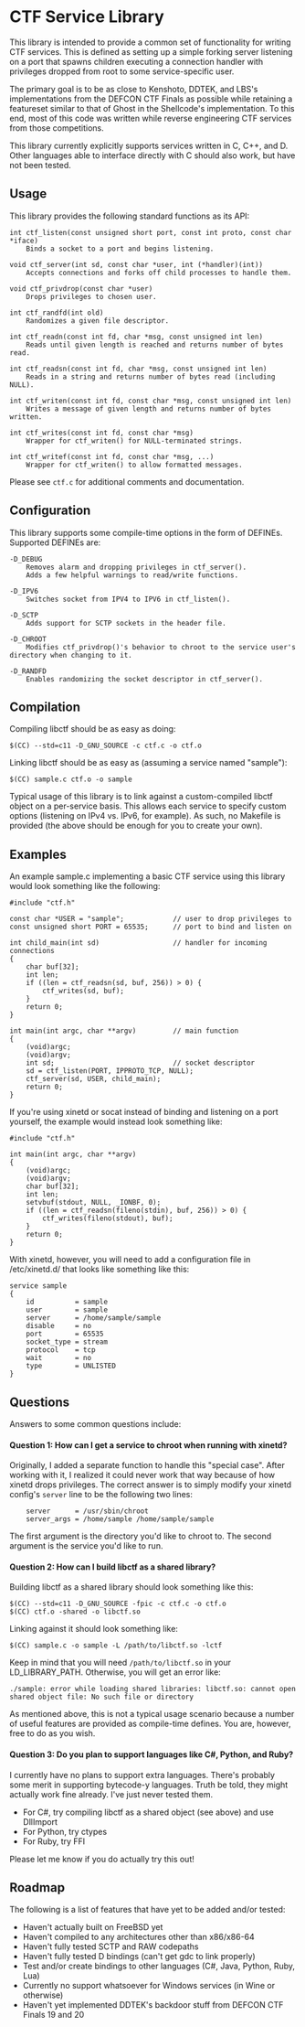 # CTF Service Library #

This library is intended to provide a common set of functionality for writing
CTF services. This is defined as setting up a simple forking server listening
on a port that spawns children executing a connection handler with privileges
dropped from root to some service-specific user.

The primary goal is to be as close to Kenshoto, DDTEK, and LBS's
implementations from the DEFCON CTF Finals as possible while retaining a
featureset similar to that of Ghost in the Shellcode's implementation. To this
end, most of this code was written while reverse engineering CTF services from
those competitions.

This library currently explicitly supports services written in C, C++, and D.
Other languages able to interface directly with C should also work, but have
not been tested.


## Usage ##

This library provides the following standard functions as its API:

```
int ctf_listen(const unsigned short port, const int proto, const char *iface)
    Binds a socket to a port and begins listening.

void ctf_server(int sd, const char *user, int (*handler)(int))
    Accepts connections and forks off child processes to handle them.

void ctf_privdrop(const char *user)
    Drops privileges to chosen user.

int ctf_randfd(int old)
    Randomizes a given file descriptor.

int ctf_readn(const int fd, char *msg, const unsigned int len)
    Reads until given length is reached and returns number of bytes read.

int ctf_readsn(const int fd, char *msg, const unsigned int len)
    Reads in a string and returns number of bytes read (including NULL).

int ctf_writen(const int fd, const char *msg, const unsigned int len)
    Writes a message of given length and returns number of bytes written.

int ctf_writes(const int fd, const char *msg)
    Wrapper for ctf_writen() for NULL-terminated strings.

int ctf_writef(const int fd, const char *msg, ...)
    Wrapper for ctf_writen() to allow formatted messages.
```

Please see `ctf.c` for additional comments and documentation.


## Configuration ##

This library supports some compile-time options in the form of DEFINEs.
Supported DEFINEs are:

```
-D_DEBUG
    Removes alarm and dropping privileges in ctf_server().
    Adds a few helpful warnings to read/write functions.

-D_IPV6
    Switches socket from IPV4 to IPV6 in ctf_listen().

-D_SCTP
    Adds support for SCTP sockets in the header file.

-D_CHROOT
    Modifies ctf_privdrop()'s behavior to chroot to the service user's directory when changing to it.

-D_RANDFD
    Enables randomizing the socket descriptor in ctf_server().
```


## Compilation ##

Compiling libctf should be as easy as doing:

```
$(CC) --std=c11 -D_GNU_SOURCE -c ctf.c -o ctf.o
```

Linking libctf should be as easy as (assuming a service named "sample"):

```
$(CC) sample.c ctf.o -o sample
```

Typical usage of this library is to link against a custom-compiled
libctf object on a per-service basis. This allows each service to specify
custom options (listening on IPv4 vs. IPv6, for example). As such, no Makefile
is provided (the above should be enough for you to create your own).


## Examples ##

An example sample.c implementing a basic CTF service using this library
would look something like the following:

```
#include "ctf.h"

const char *USER = "sample";            // user to drop privileges to
const unsigned short PORT = 65535;      // port to bind and listen on

int child_main(int sd)                  // handler for incoming connections
{
    char buf[32];
    int len;
    if ((len = ctf_readsn(sd, buf, 256)) > 0) {
        ctf_writes(sd, buf);
    }
    return 0;
}

int main(int argc, char **argv)         // main function
{
    (void)argc;
    (void)argv;
    int sd;                             // socket descriptor
    sd = ctf_listen(PORT, IPPROTO_TCP, NULL);
    ctf_server(sd, USER, child_main);
    return 0;
}
```

If you're using xinetd or socat instead of binding and listening on a port
yourself, the example would instead look something like:

```
#include "ctf.h"

int main(int argc, char **argv)
{
    (void)argc;
    (void)argv;
    char buf[32];
    int len;
    setvbuf(stdout, NULL, _IONBF, 0);
    if ((len = ctf_readsn(fileno(stdin), buf, 256)) > 0) {
        ctf_writes(fileno(stdout), buf);
    }
    return 0;
}
```

With xinetd, however, you will need to add a configuration file
in /etc/xinetd.d/ that looks like something like this:

```
service sample
{
    id          = sample
    user        = sample
    server      = /home/sample/sample
    disable     = no
    port        = 65535
    socket_type = stream
    protocol    = tcp
    wait        = no
    type        = UNLISTED
}
```


## Questions ##

Answers to some common questions include:

#### Question 1: How can I get a service to chroot when running with xinetd? ####

Originally, I added a separate function to handle this "special case". After
working with it, I realized it could never work that way because of how xinetd
drops privileges. The correct answer is to simply modify your xinetd config's
`server` line to be the following two lines:

```
    server      = /usr/sbin/chroot
    server_args = /home/sample /home/sample/sample
```

The first argument is the directory you'd like to chroot to. The second
argument is the service you'd like to run.

#### Question 2: How can I build libctf as a shared library? ####

Building libctf as a shared library should look something like this:

```
$(CC) --std=c11 -D_GNU_SOURCE -fpic -c ctf.c -o ctf.o
$(CC) ctf.o -shared -o libctf.so
```

Linking against it should look something like:

```
$(CC) sample.c -o sample -L /path/to/libctf.so -lctf
```

Keep in mind that you will need `/path/to/libctf.so` in your LD_LIBRARY_PATH.
Otherwise, you will get an error like:

```
./sample: error while loading shared libraries: libctf.so: cannot open shared object file: No such file or directory
```

As mentioned above, this is not a typical usage scenario because a number of
useful features are provided as compile-time defines. You are, however, free
to do as you wish.

#### Question 3: Do you plan to support languages like C#, Python, and Ruby? ####

I currently have no plans to support extra languages. There's probably some
merit in supporting bytecode-y languages. Truth be told, they might actually
work fine already. I've just never tested them.

* For C#, try compiling libctf as a shared object (see above) and use DllImport
* For Python, try ctypes
* For Ruby, try FFI

Please let me know if you do actually try this out!


## Roadmap ##

The following is a list of features that have yet to be added and/or tested:

* Haven't actually built on FreeBSD yet
* Haven't compiled to any architectures other than x86/x86-64
* Haven't fully tested SCTP and RAW codepaths
* Haven't fully tested D bindings (can't get gdc to link properly)
* Test and/or create bindings to other languages (C#, Java, Python, Ruby, Lua)
* Currently no support whatsoever for Windows services (in Wine or otherwise)
* Haven't yet implemented DDTEK's backdoor stuff from DEFCON CTF Finals 19 and 20

